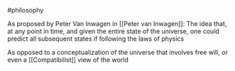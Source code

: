 #philosophy 

As proposed by Peter Van Inwagen in [[Peter van Inwagen]]:
	The idea that, at any point in time, and given the entire state of the universe, one could predict all subsequent states if following the laws of physics

As opposed to a conceptualization of the universe that involves free will, or even a [[Compatibilist]] view of the world
